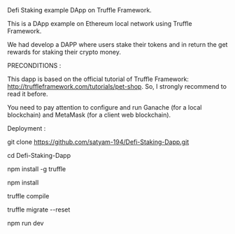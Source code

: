 Defi Staking example DApp on Truffle Framework.

This is a DApp example on Ethereum local network using Truffle Framework.

We had develop a DAPP where users stake their tokens and in return the get rewards for staking their crypto money.

PRECONDITIONS :

This dapp is based on the official tutorial of Truffle Framework: http://truffleframework.com/tutorials/pet-shop. So, I strongly recommend to read it before.

You need to pay attention to configure and run Ganache (for a local blockchain) and MetaMask (for a client web blockchain).


Deployment :

git clone https://github.com/satyam-194/Defi-Staking-Dapp.git

cd Defi-Staking-Dapp

npm install -g truffle

npm install

truffle compile

truffle migrate --reset

npm run dev








